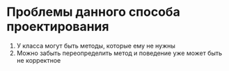 # Проблемы данного способа проектирования

1. У класса могут быть методы, которые ему не нужны
2. Можно забыть переопределить метод и поведение уже может быть не корректное